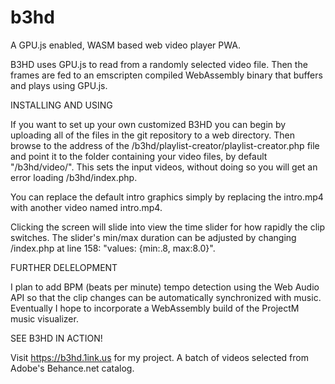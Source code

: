 # b3hd


A GPU.js enabled, WASM based web video player PWA.

B3HD uses GPU.js to read from a randomly selected video file. Then the frames are fed to an emscripten compiled WebAssembly binary that buffers and plays using GPU.js.


INSTALLING AND USING

If you want to set up your own customized B3HD you can begin by uploading all of the files in the git repository to a web directory. Then browse to the address of the /b3hd/playlist-creator/playlist-creator.php file and point it to the folder containing your video files, by default "/b3hd/video/". This sets the input videos, without doing so you will get an error loading /b3hd/index.php.

You can replace the default intro graphics simply by replacing the intro.mp4 with another video named intro.mp4.

Clicking the screen will slide into view the time slider for how rapidly the clip switches. The slider's min/max duration can be adjusted by changing /index.php at line 158: "values: {min:.8, max:8.0}".


FURTHER DELELOPMENT

I plan to add BPM (beats per minute) tempo detection using the Web Audio API so that the clip changes can be automatically synchronized with music. Eventually I hope to incorporate a WebAssembly build of the ProjectM music visualizer.


SEE B3HD IN ACTION!

Visit https://b3hd.1ink.us for my project. A batch of videos selected from Adobe's Behance.net catalog.
